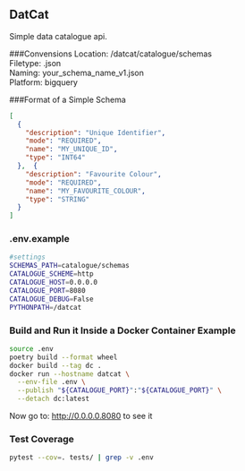 ## DatCat
Simple data catalogue api.

###Convensions
Location: /datcat/catalogue/schemas \
Filetype: .json \
Naming: your_schema_name_v1.json \
Platform: bigquery

###Format of a Simple Schema
```json
[
  {
    "description": "Unique Identifier",
    "mode": "REQUIRED",
    "name": "MY_UNIQUE_ID",
    "type": "INT64"
  },  {
    "description": "Favourite Colour",
    "mode": "REQUIRED",
    "name": "MY_FAVOURITE_COLOUR",
    "type": "STRING"
  }
]
```

### .env.example
```bash
#settings
SCHEMAS_PATH=catalogue/schemas
CATALOGUE_SCHEME=http
CATALOGUE_HOST=0.0.0.0
CATALOGUE_PORT=8080
CATALOGUE_DEBUG=False
PYTHONPATH=/datcat
```
### Build and Run it Inside a Docker Container Example

```bash
source .env
poetry build --format wheel
docker build --tag dc .
docker run --hostname datcat \
  --env-file .env \
  --publish "${CATALOGUE_PORT}":"${CATALOGUE_PORT}" \
  --detach dc:latest
```

Now go to: http://0.0.0.0.8080 to see it

### Test Coverage
```bash
pytest --cov=. tests/ | grep -v .env
```
